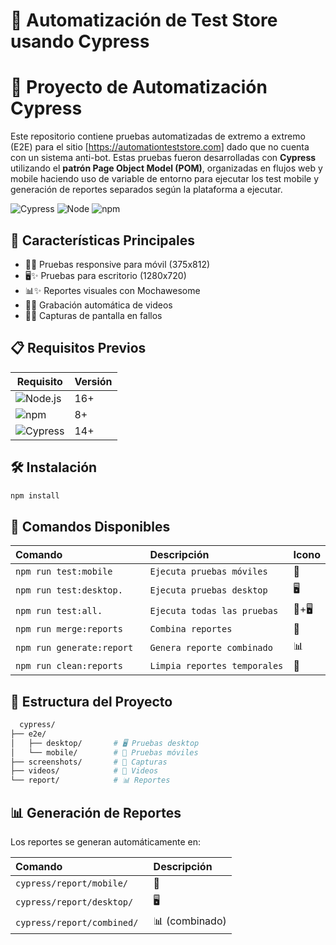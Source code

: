 
# 🧪 Automatización de Test Store usando Cypress

# 🚀 Proyecto de Automatización Cypress

Este repositorio contiene pruebas automatizadas de extremo a extremo (E2E) para el sitio [https://automationteststore.com] dado que no cuenta con un sistema anti-bot. Estas pruebas fueron desarrolladas con **Cypress** utilizando el **patrón Page Object Model (POM)**, organizadas en flujos web y mobile haciendo uso de variable de entorno para ejecutar los test mobile y generación de reportes separados según la plataforma a ejecutar.

![Cypress](https://img.shields.io/badge/Cypress-12.0.0-brightgreen) 
![Node](https://img.shields.io/badge/Node-16%2B-blue) 
![npm](https://img.shields.io/badge/npm-8%2B-orange)

## 🌟 Características Principales

- 📱✨ Pruebas responsive para móvil (375x812)
- 🖥️✨ Pruebas para escritorio (1280x720)
- 📊✨ Reportes visuales con Mochawesome
- 🎥✨ Grabación automática de videos
- 📸✨ Capturas de pantalla en fallos

## 📋 Requisitos Previos

| Requisito | Versión |
|-----------|---------|
| ![Node.js](https://img.shields.io/badge/Node.js-✅-brightgreen) | 16+ |
| ![npm](https://img.shields.io/badge/npm-✅-orange) | 8+ |
| ![Cypress](https://img.shields.io/badge/Cypress-✅-brightgreen) | 14+ |

## 🛠 Instalación
```bash
npm install
```
## 🚀 Comandos Disponibles

| Comando | Descripción     | Icono                |
| :-------- | :------- | :------------------------- |
| `npm run test:mobile   ` | `Ejecuta pruebas móviles	` | 📱 |
| `npm run test:desktop. ` | `Ejecuta pruebas desktop	` | 🖥️|
| `npm run test:all.     ` | `Ejecuta todas las pruebas	` | 📱+🖥️ |
| `npm run merge:reports ` | `Combina reportes	` | 🔗 |
| `npm run generate:report` | `Genera reporte combinado	` | 📊 |
| `npm run clean:reports	` | `Limpia reportes temporales	` | 🧹 |

## 📂 Estructura del Proyecto
```bash
  cypress/
├── e2e/
│   ├── desktop/       # 🖥️ Pruebas desktop
│   └── mobile/        # 📱 Pruebas móviles
├── screenshots/       # 📸 Capturas
├── videos/            # 🎥 Videos
└── report/            # 📊 Reportes
```

## 📊 Generación de Reportes
Los reportes se generan automáticamente en:

| Comando | Descripción     |
| :-------- | :------- | 
| `cypress/report/mobile/   `| 📱 |
| `cypress/report/desktop/  `| 🖥️ |
| `cypress/report/combined/ `|  📊  (combinado)|
